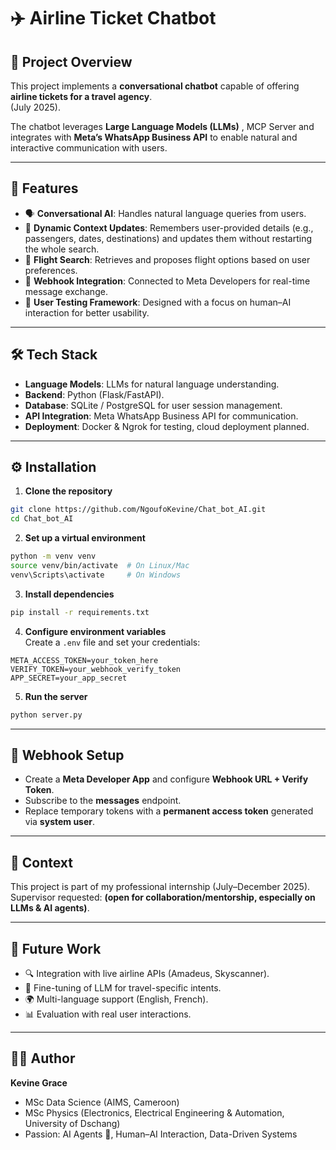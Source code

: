 # ✈️ Airline Ticket Chatbot  

## 📌 Project Overview  
This project implements a **conversational chatbot** capable of offering **airline tickets for a travel agency**.  
(July 2025).  

The chatbot leverages **Large Language Models (LLMs)** , MCP Server and integrates with **Meta’s WhatsApp Business API** to enable natural and interactive communication with users.  

---

## 🚀 Features  
- 🗣️ **Conversational AI**: Handles natural language queries from users.  
- 👥 **Dynamic Context Updates**: Remembers user-provided details (e.g., passengers, dates, destinations) and updates them without restarting the whole search.  
- 📅 **Flight Search**: Retrieves and proposes flight options based on user preferences.  
- 🔄 **Webhook Integration**: Connected to Meta Developers for real-time message exchange.  
- 🧪 **User Testing Framework**: Designed with a focus on human–AI interaction for better usability.  

---

## 🛠️ Tech Stack  
- **Language Models**: LLMs for natural language understanding.  
- **Backend**: Python (Flask/FastAPI).  
- **Database**: SQLite / PostgreSQL for user session management.  
- **API Integration**: Meta WhatsApp Business API for communication.  
- **Deployment**: Docker & Ngrok for testing, cloud deployment planned.  

---

## ⚙️ Installation  

1. **Clone the repository**  
```bash
git clone https://github.com/NgoufoKevine/Chat_bot_AI.git
cd Chat_bot_AI 
```

2. **Set up a virtual environment**  
```bash
python -m venv venv
source venv/bin/activate  # On Linux/Mac
venv\Scripts\activate     # On Windows
```

3. **Install dependencies**  
```bash
pip install -r requirements.txt
```

4. **Configure environment variables**  
Create a `.env` file and set your credentials:  
```
META_ACCESS_TOKEN=your_token_here
VERIFY_TOKEN=your_webhook_verify_token
APP_SECRET=your_app_secret
```

5. **Run the server**  
```bash
python server.py
```

---

## 📡 Webhook Setup  
- Create a **Meta Developer App** and configure **Webhook URL + Verify Token**.  
- Subscribe to the **messages** endpoint.  
- Replace temporary tokens with a **permanent access token** generated via **system user**.  

---

## 📅 Context  
This project is part of my professional internship (July–December 2025).  
Supervisor requested: **(open for collaboration/mentorship, especially on LLMs & AI agents)**.  

---

## 📌 Future Work  
- 🔍 Integration with live airline APIs (Amadeus, Skyscanner).  
- 🧠 Fine-tuning of LLM for travel-specific intents.  
- 🌍 Multi-language support (English, French).  
- 📊 Evaluation with real user interactions.  

---

## 👨‍💻 Author  
**Kevine Grace**  
- MSc Data Science (AIMS, Cameroon)  
- MSc Physics (Electronics, Electrical Engineering & Automation, University of Dschang)  
- Passion: AI Agents 🤖, Human–AI Interaction, Data-Driven Systems  
